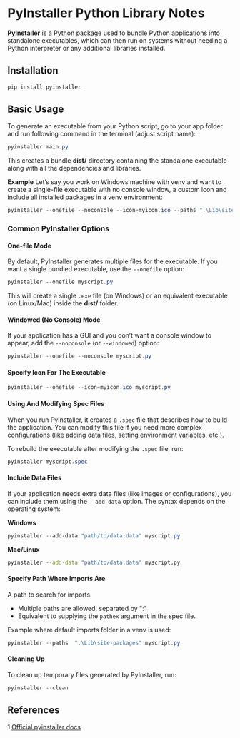 # PyInstaller Python Library Notes

**PyInstaller** is a Python package used to bundle Python applications into standalone executables, which can then run on systems without needing a Python interpreter or any additional libraries installed.


## Installation

```powershell
pip install pyinstaller
```


## Basic Usage

To generate an executable from your Python script, go to your app folder and run following command in the terminal (adjust script name):

```powershell
pyinstaller main.py
```

This creates a bundle **dist/** directory containing the standalone executable along with all the dependencies and libraries.

**Example**
Let’s say you work on Windows machine with venv and want to create a single-file executable with no console window, a custom icon and include all installed packages in a venv environment:

```powershell
pyinstaller --onefile --noconsole --icon=myicon.ico --paths ".\Lib\site-packages" myscript.py
```

### Common PyInstaller Options

#### One-file Mode
By default, PyInstaller generates multiple files for the executable. If you want a single bundled executable, use the `--onefile` option: 

```powershell
pyinstaller --onefile myscript.py
```

This will create a single `.exe` file (on Windows) or an equivalent executable (on Linux/Mac) inside the **dist/** folder.

#### Windowed (No Console) Mode
If your application has a GUI and you don’t want a console window to appear, add the `--noconsole` (or `--windowed`) option:

```powershell
pyinstaller --onefile --noconsole myscript.py
```

#### Specify Icon For The Executable

```powershell
pyinstaller --onefile --icon=myicon.ico myscript.py
```

#### Using And Modifying Spec Files
When you run PyInstaller, it creates a `.spec` file that describes how to build the application. You can modify this file if you need more complex configurations (like adding data files, setting environment variables, etc.).

To rebuild the executable after modifying the `.spec` file, run:

```powershell
pyinstaller myscript.spec
```

#### Include Data Files

If your application needs extra data files (like images or configurations), you can include them using the `--add-data` option. The syntax depends on the operating system:

**Windows**
```powershell
pyinstaller --add-data "path/to/data;data" myscript.py
```

**Mac/Linux**
```bash
pyinstaller --add-data "path/to/data:data" myscript.py
```


#### Specify Path Where Imports Are

A path to search for imports.
* Multiple paths are allowed, separated by ":"
* Equivalent to supplying the `pathex` argument in the spec file.

Example where default imports folder in a venv is used:

```powershell
pyinstaller --paths  ".\Lib\site-packages" myscript.py
```

#### Cleaning Up
To clean up temporary files generated by PyInstaller, run:

```powershell
pyinstaller --clean
```


## References

1.[Official pyinstaller docs](https://pyinstaller.org/en/stable/usage.html)
